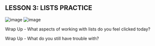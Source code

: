**LESSON 3: LISTS PRACTICE**
--------------------------------------------------------------------------

![image](https://user-images.githubusercontent.com/75226884/147502455-d21f46ee-43ef-4f8d-ad35-c5ccb7ec544c.png)
![image](https://user-images.githubusercontent.com/75226884/147502513-cadd1b29-a2ee-4270-b084-43f1b7dd7d57.png)



Wrap Up - What aspects of working with lists do you feel clicked today? 

Wrap Up - What do you still have trouble with? 
